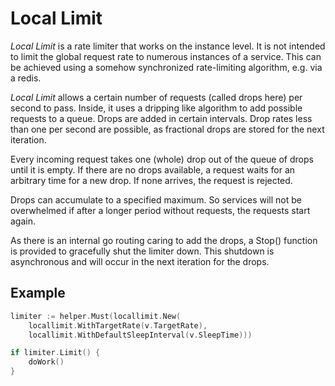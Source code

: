 <!-- SPDX-FileCopyrightText: 2025 The midgard contributors.
     SPDX-License-Identifier: MPL-2.0
-->

Local Limit
===========

_Local Limit_ is a rate limiter that works on the instance level. It is not
intended to limit the global request rate to numerous instances of a service.
This can be achieved using a somehow synchronized rate-limiting algorithm, e.g.
via a redis.

_Local Limit_ allows a certain number of requests (called drops here) per second
to pass. Inside, it uses a dripping like algorithm to add possible requests to a
queue. Drops are added in certain intervals. Drop rates less than one per second
are possible, as fractional drops are stored for the next iteration.

Every incoming request takes one (whole) drop out of the queue of drops until
it is empty. If there are no drops available, a request waits for an arbitrary
time for a new drop. If none arrives, the request is rejected.

Drops can accumulate to a specified maximum. So services will not be overwhelmed
if after a longer period without requests, the requests start again.

As there is an internal go routing caring to add the drops, a Stop() function is
provided to gracefully shut the limiter down. This shutdown is asynchronous and
will occur in the next iteration for the drops.

Example
-------

```go
limiter := helper.Must(locallimit.New(
    locallimit.WithTargetRate(v.TargetRate),
    locallimit.WithDefaultSleepInterval(v.SleepTime)))

if limiter.Limit() {
    doWork()
}
```
